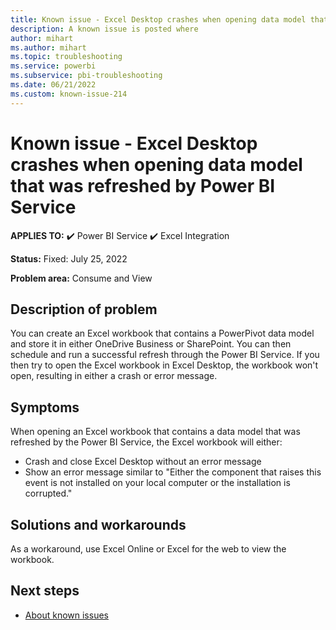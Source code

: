 ```yaml
---
title: Known issue - Excel Desktop crashes when opening data model that was refreshed by Power BI Service
description: A known issue is posted where 
author: mihart
ms.author: mihart
ms.topic: troubleshooting  
ms.service: powerbi
ms.subservice: pbi-troubleshooting
ms.date: 06/21/2022
ms.custom: known-issue-214
---
```


# Known issue - Excel Desktop crashes when opening data model that was refreshed by Power BI Service

**APPLIES TO:** ✔️ Power BI Service ✔️ Excel Integration

**Status:** Fixed: July 25, 2022

**Problem area:** Consume and View

## Description of problem

You can create an Excel workbook that contains a PowerPivot data model and store it in either OneDrive Business or SharePoint.  You can then schedule and run a successful refresh through the Power BI Service.  If you then try to open the Excel workbook in Excel Desktop, the workbook won't open, resulting in either a crash or error message.

## Symptoms

When opening an Excel workbook that contains a data model that was refreshed by the Power BI Service, the Excel workbook will either:

- Crash and close Excel Desktop without an error message
- Show an error message similar to "Either the component that raises this event is not installed on your local computer or the installation is corrupted."

## Solutions and workarounds

As a workaround, use Excel Online or Excel for the web to view the workbook.

## Next steps

- [About known issues](power-bi-known-issues.md)
